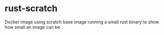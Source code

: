 # rust-scratch
Docker image using scratch base image running a small rust binary to show how small an image can be
